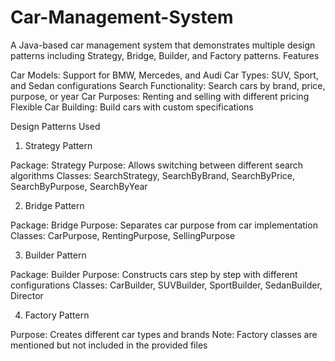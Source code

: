 # Car-Management-System

A Java-based car management system that demonstrates multiple design patterns including Strategy, Bridge, Builder, and Factory patterns.
Features

Car Models: Support for BMW, Mercedes, and Audi
Car Types: SUV, Sport, and Sedan configurations
Search Functionality: Search cars by brand, price, purpose, or year
Car Purposes: Renting and selling with different pricing
Flexible Car Building: Build cars with custom specifications

Design Patterns Used
1. Strategy Pattern

Package: Strategy
Purpose: Allows switching between different search algorithms
Classes: SearchStrategy, SearchByBrand, SearchByPrice, SearchByPurpose, SearchByYear

2. Bridge Pattern

Package: Bridge
Purpose: Separates car purpose from car implementation
Classes: CarPurpose, RentingPurpose, SellingPurpose

3. Builder Pattern

Package: Builder
Purpose: Constructs cars step by step with different configurations
Classes: CarBuilder, SUVBuilder, SportBuilder, SedanBuilder, Director

4. Factory Pattern

Purpose: Creates different car types and brands
Note: Factory classes are mentioned but not included in the provided files

